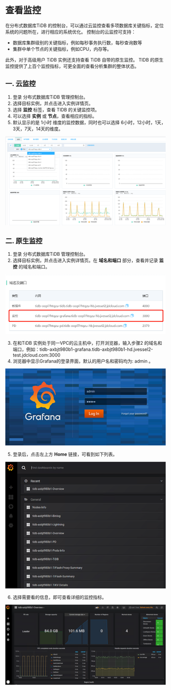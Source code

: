 # 查看监控
在分布式数据库TiDB 的控制台，可以通过云监控查看多项数据库关键指标，定位系统的问题所在，进行相应的系统优化。 控制台的云监控可支持：
- 数据库集群级别的关键指标，例如每秒事务执行数，每秒查询数等
- 集群中单个节点的关键指标，例如CPU，内存等。

此外，对于高级用户 TiDB 实例还支持查看 TiDB 自带的原生监控。 TIDB 的原生监控提供了上百个监控指标，可更全面的查看分析集群的整体状态。

## 一. 云监控
1. 登录 分布式数据库TiDB 管理控制台。
2. 选择目标实例，并点击进入实例详情页。
3. 选择 **监控** 标签，查看 TIDB 的关键监控项。 
4. 可以选择 **实例** 或 **节点**，查看相应的指标。
5. 默认显示的是 1小时 维度的监控数据，同时也可以选择 6小时，12小时，1天，3天，7天，14天的维度。

![监控](../../../../../image/TiDB/monitor.png)

## 二. 原生监控
1. 登录 分布式数据库TiDB 管理控制台。
2. 选择目标实例，并点击进入实例详情页。在 **域名和端口** 部分，查看并记录 **监控** 的域名和端口。

![监控](../../../../../image/TiDB/monitor-2.png)

3. 在和TiDB 实例处于同一VPC的云主机中，打开浏览器，输入步骤2 的域名和端口，例如：tidb-axbjt980b1-grafana.tidb-axbjt980b1-hd.jvessel2-test.jdcloud.com:3000
4. 浏览器中显示Grafana的登录界面，默认的用户名和密码均为: admin 。

![监控1](../../../../../image/TiDB/monitor-grafana-1.png)

5. 登录后，点击左上方 **Home** 链接，可看到如下列表。

![监控2](../../../../../image/TiDB/monitor-grafana-2.png)

6. 选择需要看的信息，即可查看详细的监控指标。

![监控3](../../../../../image/TiDB/monitor-grafana-3.png)
